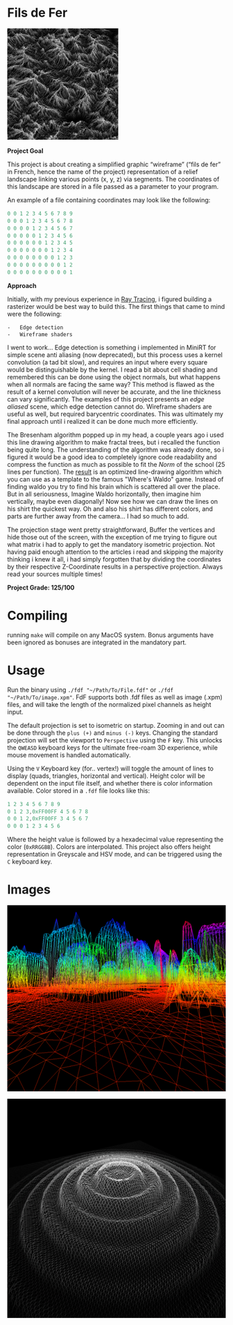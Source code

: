 # Fils de Fer

<img src="images/FDF.jpeg" width="256" height="256"></img>

**Project Goal**

This project is about creating a simplified graphic “wireframe” (“fils de fer” in French,
hence the name of the project) representation of a relief landscape linking various points
(x, y, z) via segments. The coordinates of this landscape are stored in a file passed as
a parameter to your program.

An example of a file containing coordinates may look like the following:
```c
0 0 1 2 3 4 5 6 7 8 9
0 0 0 1 2 3 4 5 6 7 8
0 0 0 0 1 2 3 4 5 6 7
0 0 0 0 0 1 2 3 4 5 6
0 0 0 0 0 0 1 2 3 4 5
0 0 0 0 0 0 0 1 2 3 4
0 0 0 0 0 0 0 0 1 2 3
0 0 0 0 0 0 0 0 0 1 2
0 0 0 0 0 0 0 0 0 0 1
```

**Approach**

Initially, with my previous experience in [Ray Tracing](https://github.com/gmzorz/MiniRT), i figured building a rasterizer would be best way to build this.
The first things that came to mind were the following:

	-	Edge detection
	-	Wireframe shaders

I went to work...
Edge detection is something i implemented in MiniRT for simple scene anti aliasing (now deprecated), but this process uses a kernel convolution (a tad bit slow), and requires an input where every square would be distinguishable by the kernel.
I read a bit about cell shading and remembered this can be done using the object normals, but what happens when all normals are facing the same way?
This method is flawed as the result of a kernel convolution will never be accurate, and the line thickness can vary significantly.
The examples of this project presents an *edge aliased* scene, which edge detection cannot do.
Wireframe shaders are useful as well, but required barycentric coordinates. This was ultimately my final approach until i realized it can be done much more efficiently.

The Bresenham algorithm popped up in my head, a couple years ago i used this line drawing algorithm to make fractal trees, but i recalled the function being quite long. The understanding of the algorithm was already done, so i figured it would be a good idea to completely ignore code readability and compress the function as much as possible to fit the *Norm* of the school (25 lines per function). The [result](https://github.com/gmzorz/Fils-De-Fer/blob/master/src/scene/draw_line.c) is an optimized line-drawing algorithm which you can use as a template to the famous "Where's Waldo" game. Instead of finding waldo you try to find his brain which is scattered all over the place.
But in all seriousness, Imagine Waldo horizontally, then imagine him vertically, maybe even diagonally! Now see how we can draw the lines on his shirt the quickest way.
Oh and also his shirt has different colors, and parts are further away from the camera... I had so much to add.

The projection stage went pretty straightforward, Buffer the vertices and hide those out of the screen, with the exception of me trying to figure out what matrix i had to apply to get the mandatory isometric projection.
Not having paid enough attention to the articles i read and skipping the majority thinking i knew it all, i had simply forgotten that by dividing the coordinates by their respective Z-Coordinate results in a perspective projection. Always read your sources multiple times!

**Project Grade: 125/100**

# Compiling

running `make` will compile on any MacOS system.
Bonus arguments have been ignored as bonuses are integrated in the mandatory part.

# Usage

Run the binary using `./fdf "~/Path/To/File.fdf"` or `./fdf "~/Path/To/image.xpm"`.
FdF supports both .fdf files as well as image (.xpm) files, and will take the length of the normalized pixel channels as height input.

The default projection is set to isometric on startup. Zooming in and out can be done through the `plus (+)` and `minus (-)` keys.
Changing the standard projection will set the viewport to `Perspective` using the `F` key.
This unlocks the `QWEASD` keyboard keys for the ultimate free-roam 3D experience, while mouse movement is handled automatically.

Using the `V` Keyboard key (for.. vertex!) will toggle the amount of lines to display (quads, triangles, horizontal and vertical).
Height color will be dependent on the input file itself, and whether there is color information available. Color stored in a `.fdf` file looks like this:
```c
1 2 3 4 5 6 7 8 9
0 1 2 3,0xFF00FF 4 5 6 7 8
0 0 1 2,0xFF00FF 3 4 5 6 7
0 0 0 1 2 3 4 5 6
```
Where the height value is followed by a hexadecimal value representing the color (`0xRRGGBB`). Colors are interpolated.
This project also offers height representation in Greyscale and HSV mode, and can be triggered using the `C` keyboard key.

# Images

<img src="images/city.png"></img>

<img src="images/ripple.png"></img>
